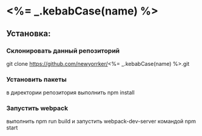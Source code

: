 <%= _.kebabCase(name) %>
===========================================

## Установка:

### Склонировать данный репозиторий
git clone https://github.com/newyorrker/<%= _.kebabCase(name) %>.git

### Установить пакеты
в директории репозитория выполнить npm install

### Запустить webpack
выполнить npm run build и запустить webpack-dev-server командой npm start